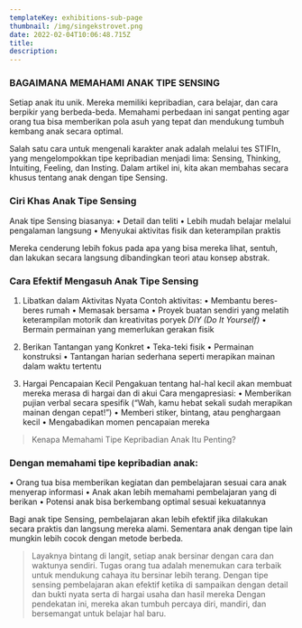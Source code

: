 ```yaml
---
templateKey: exhibitions-sub-page
thumbnail: /img/singekstrovet.png
date: 2022-02-04T10:06:48.715Z
title: 
description: 
---
```



### BAGAIMANA MEMAHAMI ANAK TIPE SENSING

Setiap anak itu unik. Mereka memiliki kepribadian, cara belajar, dan cara berpikir yang berbeda-beda. Memahami perbedaan ini sangat penting agar orang tua bisa memberikan pola asuh yang tepat dan mendukung tumbuh kembang anak secara optimal.

Salah satu cara untuk mengenali karakter anak adalah melalui tes STIFIn, yang mengelompokkan tipe kepribadian menjadi lima: Sensing, Thinking, Intuiting, Feeling, dan Insting. Dalam artikel ini, kita akan membahas secara khusus tentang anak dengan tipe Sensing.

### Ciri Khas Anak Tipe Sensing
Anak tipe Sensing biasanya:
• Detail dan teliti
• Lebih mudah belajar melalui pengalaman langsung
• Menyukai aktivitas fisik dan keterampilan praktis

Mereka cenderung lebih fokus pada apa yang bisa mereka lihat, sentuh, dan lakukan secara langsung dibandingkan teori atau konsep abstrak.

### Cara Efektif Mengasuh Anak Tipe Sensing

1. Libatkan dalam Aktivitas Nyata
Contoh aktivitas:
• Membantu beres-beres rumah
• Memasak bersama
• Proyek buatan sendiri yang melatih keterampilan motorik dan kreativitas poryek *DIY (Do It Yourself)*
•	Bermain permainan yang memerlukan gerakan fisik

2. Berikan Tantangan yang Konkret
• Teka-teki fisik
• Permainan konstruksi
• Tantangan harian sederhana seperti merapikan mainan dalam waktu tertentu

3. Hargai Pencapaian Kecil
Pengakuan tentang hal-hal kecil akan membuat mereka merasa di hargai dan di akui 
Cara mengapresiasi:
• Memberikan pujian verbal secara spesifik (“Wah, kamu hebat sekali sudah merapikan mainan dengan cepat!”)
• Memberi stiker, bintang, atau penghargaan kecil
• Mengabadikan momen pencapaian mereka

> Kenapa Memahami Tipe Kepribadian Anak Itu Penting?

### Dengan memahami tipe kepribadian anak:
• Orang tua bisa memberikan kegiatan dan pembelajaran sesuai cara anak menyerap informasi
• Anak akan lebih memahami pembelajaran yang di berikan 
• Potensi anak bisa berkembang optimal sesuai kekuatannya

Bagi anak tipe Sensing, pembelajaran akan lebih efektif jika dilakukan secara praktis dan langsung mereka alami. Sementara anak dengan tipe lain mungkin lebih cocok dengan metode berbeda.


> Layaknya bintang di langit, setiap anak bersinar dengan cara dan waktunya sendiri. Tugas orang tua adalah menemukan cara terbaik untuk mendukung cahaya itu bersinar lebih terang. Dengan tipe sensing pembelajaran akan efektif ketika di sampaikan dengan detail dan bukti nyata serta di hargai usaha dan hasil mereka Dengan pendekatan ini, mereka akan tumbuh percaya diri, mandiri, dan bersemangat untuk belajar hal baru.
